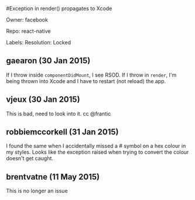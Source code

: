 #Exception in render() propagates to Xcode

Owner: facebook

Repo: react-native

Labels: Resolution: Locked 

## gaearon (30 Jan 2015)

If I throw inside `componentDidMount`, I see RSOD.
If I throw in `render`, I'm being thrown into Xcode and I have to restart (not reload) the app.


## vjeux (30 Jan 2015)

This is bad, need to look into it. cc @frantic 


## robbiemccorkell (31 Jan 2015)

I found the same when I accidentally missed a # symbol on a hex colour in my styles. Looks like the exception raised when trying to convert the colour doesn't get caught.


## brentvatne (11 May 2015)

This is no longer an issue


